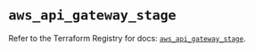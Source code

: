 # `aws_api_gateway_stage`

Refer to the Terraform Registry for docs: [`aws_api_gateway_stage`](https://registry.terraform.io/providers/hashicorp/aws/6.17.0/docs/resources/api_gateway_stage).
